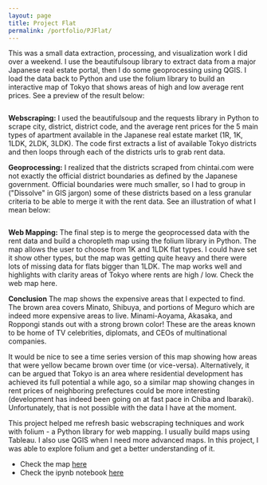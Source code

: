 ```yaml
---
layout: page
title: Project Flat
permalink: /portfolio/PJFlat/
---
```

This was a small data extraction, processing, and visualization work I did over a weekend. I use the beautifulsoup library to extract data from a major Japanese real estate portal, then I do some geoprocessing using QGIS. I load the data back to Python and use the folium library to build an interactive map of Tokyo that shows areas of high and low average rent prices. See a preview of the result below:

<img src="{{ site.baseurl }}/images/portfolio/sampleviz.PNG" alt>

**Webscraping:** I used the beautifulsoup and the requests library in Python to scrape city, district, district code, and the average rent prices for the 5 main types of apartment available in the Japanese real estate market (1R, 1K, 1LDK, 2LDK, 3LDK). The code first extracts a list of available Tokyo districts and then loops through each of the districts urls to grab rent data.

**Geoprocessing:** I realized that the districts scraped from chintai.com were not exactly the official district boundaries as defined by the Japanese government. Official boundaries were much smaller, so I had to group in ("Dissolve" in GIS jargon) some of these districts based on a less granular criteria to be able to merge it with the rent data. See an illustration of what I mean below:

<img src="{{ site.baseurl }}/images/portfolio/tokyo_breakdown.JPG" alt>

**Web Mapping:** The final step is to merge the geoprocessed data with the rent data and build a choropleth map using the folium library in Python. The map allows the user to choose from 1K and 1LDK flat types. I could have set it show other types, but the map was getting quite heavy and there were lots of missing data for flats bigger than 1LDK. The map works well and highlights with clarity areas of Tokyo where rents are high / low. Check the web map here.

**Conclusion** The map shows the expensive areas that I expected to find. The brown area covers Minato, Shibuya, and portions of Meguro which are indeed more expensive areas to live. Minami-Aoyama, Akasaka, and Roppongi stands out with a strong brown color! These are the areas known to be home of TV celebrities, diplomats, and CEOs of multinational companies.

It would be nice to see a time series version of this map showing how areas that were yellow became brown over time (or vice-versa). Alternatively, it can be argued that Tokyo is an area where residential development has achieved its full potential a while ago, so a similar map showing changes in rent prices of neighboring prefectures could be more interesting (development has indeed been going on at fast pace in Chiba and Ibaraki). Unfortunately, that is not possible with the data I have at the moment.

This project helped me refresh basic webscraping techniques and work with folium - a Python library for web mapping. I usually build maps using Tableau. I also use QGIS when I need more advanced maps. In this project, I was able to explore folium and get a better understanding of it.

- Check the map [here](chintai_tokyo.html)
- Check the ipynb notebook [here](https://nbviewer.org/github/brunoochi/my_data_science_notes/blob/main/PJ_Flat/pj_flat_avgrentprices.ipynb)